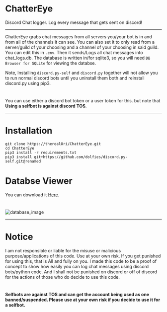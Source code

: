 # ChatterEye
Discord Chat logger. Log every message that gets sent on discord!
__ __

ChatterEye grabs chat messages from all servers you/your bot is in and from all of the channels it can see. You can also set it to only read from a server/guild of your choosing and a channel of your choosing in said guild. You can edit this in `.env`. Then it sends/Logs all chat messages into chat_logs.db.
The database is written in/for sqlite3, so you will need `DB Browser for SQLite` for viewing the databse.

Note, Installing `discord.py-self` and `discord.py` together will not allow you to run normal discord bots until you uninstall them both and reinstall discord.py using pip3.
#
You can use either a discord bot token or a user token for this. but note that **Using a selfbot is against discord TOS**.
__ __
# Installation
```
git clone https://therealOri/ChatterEye.git
cd ChatterEye
pip3 install -r requirements.txt
pip3 install git+https://github.com/dolfies/discord.py-self.git@renamed
```
#
# Databse Viewer 
You can download it [Here](https://sqlitebrowser.org/).
#
![database_image](https://user-images.githubusercontent.com/45724082/129487478-2550226d-ac2a-4aea-b354-7d5c2794e193.png)
__ __
# Notice
I am not responsible or liable for the misuse or malicious purpose/applications of this code. Use at your own risk. If you get punished for using this, that is All and fully on you. I made this code to be a proof of concept to show how easily you can log chat messages using discord bots/python code. And I shall not be punished on discord or off of discord for the actions of those who do decide to use this code.
#
**Selfbots are against TOS and can get the account being used as one banned/suspended. Please use at your own risk if you decide to use it for a selfbot.**
